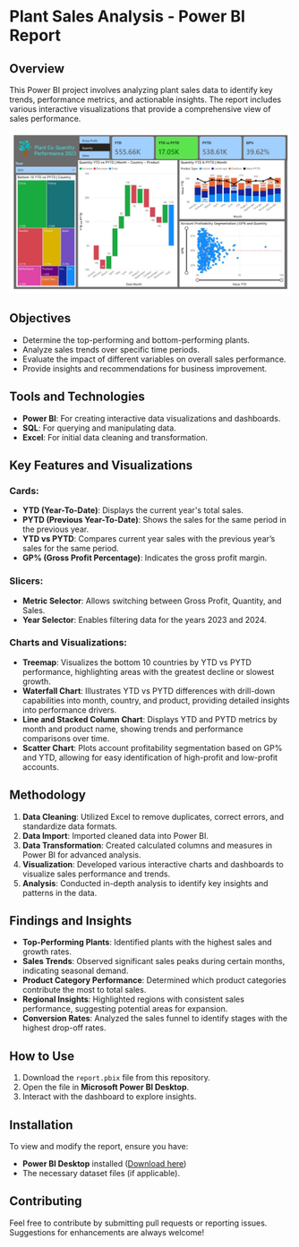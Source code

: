 # Plant Sales Analysis - Power BI Report

## Overview
This Power BI project involves analyzing plant sales data to identify key trends, performance metrics, and actionable insights. The report includes various interactive visualizations that provide a comprehensive view of sales performance.

![Dashboard Screenshot](dashboard.jpg)

## Objectives
- Determine the top-performing and bottom-performing plants.
- Analyze sales trends over specific time periods.
- Evaluate the impact of different variables on overall sales performance.
- Provide insights and recommendations for business improvement.

## Tools and Technologies
- **Power BI**: For creating interactive data visualizations and dashboards.
- **SQL**: For querying and manipulating data.
- **Excel**: For initial data cleaning and transformation.

## Key Features and Visualizations
### Cards:
- **YTD (Year-To-Date)**: Displays the current year's total sales.
- **PYTD (Previous Year-To-Date)**: Shows the sales for the same period in the previous year.
- **YTD vs PYTD**: Compares current year sales with the previous year’s sales for the same period.
- **GP% (Gross Profit Percentage)**: Indicates the gross profit margin.

### Slicers:
- **Metric Selector**: Allows switching between Gross Profit, Quantity, and Sales.
- **Year Selector**: Enables filtering data for the years 2023 and 2024.

### Charts and Visualizations:
- **Treemap**: Visualizes the bottom 10 countries by YTD vs PYTD performance, highlighting areas with the greatest decline or slowest growth.
- **Waterfall Chart**: Illustrates YTD vs PYTD differences with drill-down capabilities into month, country, and product, providing detailed insights into performance drivers.
- **Line and Stacked Column Chart**: Displays YTD and PYTD metrics by month and product name, showing trends and performance comparisons over time.
- **Scatter Chart**: Plots account profitability segmentation based on GP% and YTD, allowing for easy identification of high-profit and low-profit accounts.

## Methodology
1. **Data Cleaning**: Utilized Excel to remove duplicates, correct errors, and standardize data formats.
2. **Data Import**: Imported cleaned data into Power BI.
3. **Data Transformation**: Created calculated columns and measures in Power BI for advanced analysis.
4. **Visualization**: Developed various interactive charts and dashboards to visualize sales performance and trends.
5. **Analysis**: Conducted in-depth analysis to identify key insights and patterns in the data.

## Findings and Insights
- **Top-Performing Plants**: Identified plants with the highest sales and growth rates.
- **Sales Trends**: Observed significant sales peaks during certain months, indicating seasonal demand.
- **Product Category Performance**: Determined which product categories contribute the most to total sales.
- **Regional Insights**: Highlighted regions with consistent sales performance, suggesting potential areas for expansion.
- **Conversion Rates**: Analyzed the sales funnel to identify stages with the highest drop-off rates.

## How to Use
1. Download the `report.pbix` file from this repository.
2. Open the file in **Microsoft Power BI Desktop**.
3. Interact with the dashboard to explore insights.

## Installation
To view and modify the report, ensure you have:
- **Power BI Desktop** installed ([Download here](https://powerbi.microsoft.com/desktop/))
- The necessary dataset files (if applicable).

## Contributing
Feel free to contribute by submitting pull requests or reporting issues. Suggestions for enhancements are always welcome!

